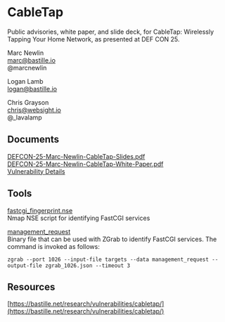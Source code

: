 # CableTap

Public advisories, white paper, and slide deck, for CableTap: Wirelessly Tapping Your Home Network, as presented at DEF CON 25. 

Marc Newlin  
marc@bastille.io  
@marcnewlin  

Logan Lamb  
logan@bastille.io  

Chris Grayson  
chris@websight.io  
@_lavalamp  

## Documents 

[DEFCON-25-Marc-Newlin-CableTap-Slides.pdf](doc/pdf/DEFCON-25-Marc-Newlin-CableTap-Slides.pdf)  
[DEFCON-25-Marc-Newlin-CableTap-White-Paper.pdf](doc/pdf/DEFCON-25-Marc-Newlin-CableTap-White-Paper.pdf)  
[Vulnerability Details](doc/advisories)  

## Tools

[fastcgi_fingerprint.nse](src/fastcgi_fingerprint.nse)  
Nmap NSE script for identifying FastCGI services  

[management_request](management_request)  
Binary file that can be used with ZGrab to identify FastCGI services. The command is invoked as follows:  

```zgrab --port 1026 --input-file targets --data management_request --output-file zgrab_1026.json --timeout 3```

## Resources

[https://bastille.net/research/vulnerabilities/cabletap/](https://bastille.net/research/vulnerabilities/cabletap/)